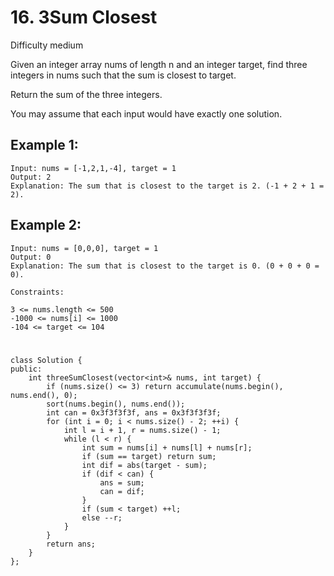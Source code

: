 # 16. 3Sum Closest
Difficulty medium

Given an integer array nums of length n and an integer target, find three integers in nums such that the sum is closest to target.

Return the sum of the three integers.

You may assume that each input would have exactly one solution.


## Example 1:
```
Input: nums = [-1,2,1,-4], target = 1
Output: 2
Explanation: The sum that is closest to the target is 2. (-1 + 2 + 1 = 2).
```


## Example 2:
```
Input: nums = [0,0,0], target = 1
Output: 0
Explanation: The sum that is closest to the target is 0. (0 + 0 + 0 = 0).
```


```
Constraints:

3 <= nums.length <= 500
-1000 <= nums[i] <= 1000
-104 <= target <= 104
```


#
```
class Solution {
public:
    int threeSumClosest(vector<int>& nums, int target) {
        if (nums.size() <= 3) return accumulate(nums.begin(), nums.end(), 0);
        sort(nums.begin(), nums.end());
        int can = 0x3f3f3f3f, ans = 0x3f3f3f3f;
        for (int i = 0; i < nums.size() - 2; ++i) {
            int l = i + 1, r = nums.size() - 1;
            while (l < r) {
                int sum = nums[i] + nums[l] + nums[r];
                if (sum == target) return sum;
                int dif = abs(target - sum);
                if (dif < can) {
                    ans = sum;
                    can = dif;
                }
                if (sum < target) ++l;
                else --r;
            }
        }
        return ans;
    }
};
```